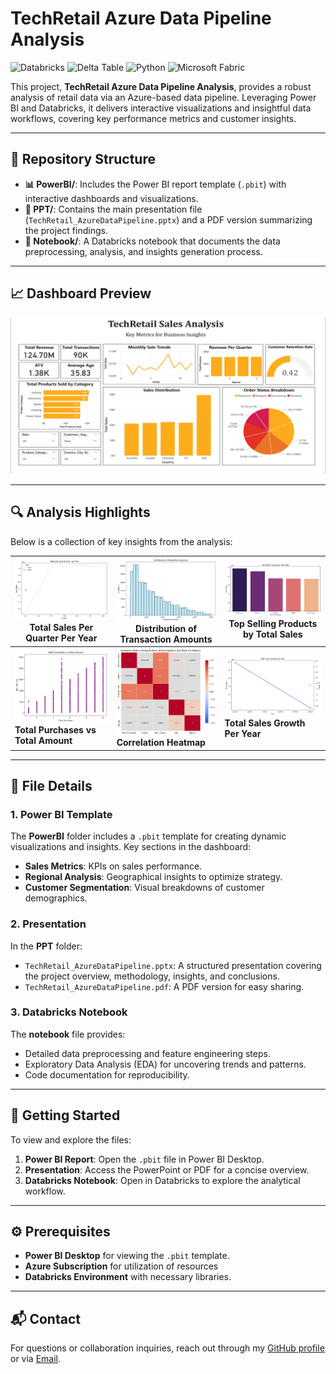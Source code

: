# TechRetail Azure Data Pipeline Analysis

![Databricks](https://img.shields.io/badge/Databricks-Platform-red?style=for-the-badge&logo=databricks&logoColor=red&labelColor=black)
![Delta Table](https://img.shields.io/badge/Delta%20Table-v0.8.0-blue?style=for-the-badge&logo=apache-spark&logoColor=blue&labelColor=black)
![Python](https://img.shields.io/badge/Python-ipynb-yellow?style=for-the-badge&logo=python&logoColor=blue&labelColor=black)
![Microsoft Fabric](https://img.shields.io/badge/Microsoft%20Fabric-PowerBI-Green?style=for-the-badge&logo=powerbi&logoColor=yellow&labelColor=black)

This project, **TechRetail Azure Data Pipeline Analysis**, provides a robust analysis of retail data via an Azure-based data pipeline. Leveraging Power BI and Databricks, it delivers interactive visualizations and insightful data workflows, covering key performance metrics and customer insights.

---

## 📂 Repository Structure

- **📊 PowerBI/**: Includes the Power BI report template (`.pbit`) with interactive dashboards and visualizations.
- **📑 PPT/**: Contains the main presentation file (`TechRetail_AzureDataPipeline.pptx`) and a PDF version summarizing the project findings.
- **📓 Notebook/**: A Databricks notebook that documents the data preprocessing, analysis, and insights generation process.

---

## 📈 Dashboard Preview

![Dashboard Image](img/dashboard.png)

---

## 🔍 Analysis Highlights

Below is a collection of key insights from the analysis:

| ![Total Sales Per Quarter Per Year](img/image1.png) <br> **Total Sales Per Quarter Per Year** | ![Distribution of Transaction Amounts](img/image2.png) <br> **Distribution of Transaction Amounts** | ![Top Selling Products by Total Sales](img/image3.png) <br> **Top Selling Products by Total Sales** |
|------------------------------------------------------------------------------------------------|------------------------------------------------------------------------------------------------|------------------------------------------------------------------------------------------------|
| ![Total Purchases vs Total Amount](img/image4.png) <br> **Total Purchases vs Total Amount** | ![Correlation Heatmap](img/image5.png) <br> **Correlation Heatmap** | ![Total Sales Growth Per Year](img/image6.png) <br> **Total Sales Growth Per Year** |

---

## 📁 File Details

### 1. Power BI Template
The **PowerBI** folder includes a `.pbit` template for creating dynamic visualizations and insights. Key sections in the dashboard:
- **Sales Metrics**: KPIs on sales performance.
- **Regional Analysis**: Geographical insights to optimize strategy.
- **Customer Segmentation**: Visual breakdowns of customer demographics.

### 2. Presentation
In the **PPT** folder:
- `TechRetail_AzureDataPipeline.pptx`: A structured presentation covering the project overview, methodology, insights, and conclusions.
- `TechRetail_AzureDataPipeline.pdf`: A PDF version for easy sharing.

### 3. Databricks Notebook
The **notebook** file provides:
- Detailed data preprocessing and feature engineering steps.
- Exploratory Data Analysis (EDA) for uncovering trends and patterns.
- Code documentation for reproducibility.

---

## 🚀 Getting Started

To view and explore the files:
1. **Power BI Report**: Open the `.pbit` file in Power BI Desktop.
2. **Presentation**: Access the PowerPoint or PDF for a concise overview.
3. **Databricks Notebook**: Open in Databricks to explore the analytical workflow.

---

## ⚙️ Prerequisites
- **Power BI Desktop** for viewing the `.pbit` template.
- **Azure Subscription** for utilization of resources
- **Databricks Environment** with necessary libraries.

---

## 📬 Contact
For questions or collaboration inquiries, reach out through my [GitHub profile](https://github.com/arnabsaha7) or via [Email](mailto:arnabsaha9786@gmail.com).
